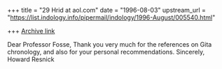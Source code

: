 +++
title = "29 Hrid at aol.com"
date = "1996-08-03"
upstream_url = "https://list.indology.info/pipermail/indology/1996-August/005540.html"

+++
[Archive link](https://list.indology.info/pipermail/indology/1996-August/005540.html)

Dear Professor Fosse,
Thank you very much for the references on Gita chronology, and also for your
personal recommendations.
Sincerely,
Howard Resnick




